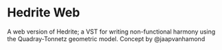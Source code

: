 # Hedrite Web

A web version of Hedrite; a VST for writing non-functional harmony using the Quadray-Tonnetz geometric model. Concept by @jaapvanhamond
